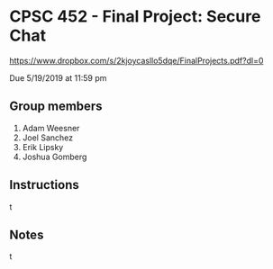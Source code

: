 # CPSC 452 - Final Project: Secure Chat
https://www.dropbox.com/s/2kjoycasllo5dqe/FinalProjects.pdf?dl=0

Due 5/19/2019 at 11:59 pm

## Group members
1. Adam Weesner
2. Joel Sanchez
3. Erik Lipsky
4. Joshua Gomberg

## Instructions
t

## Notes
t

